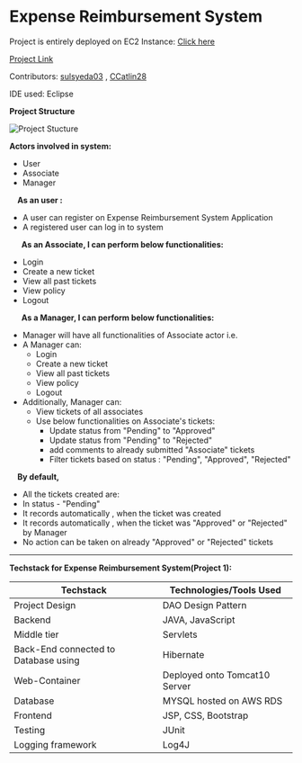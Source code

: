 # Expense Reimbursement System

Project is entirely deployed on EC2 Instance: [Click here](http://3.143.82.88:8080/ExpenseReimburement/home.html)

[Project Link](https://github.com/sulsyeda03/Expense-Reimbursement-System-Project1)

Contributors: [sulsyeda03](https://github.com/sulsyeda03) , [CCatlin28](https://github.com/CCatlin28)

IDE used: Eclipse 

**Project Structure**

![Project Stucture](https://github.com/sulsyeda03/Expense-Reimbursement-System-Project1-/blob/main/images/project_stucture.png)


**Actors involved in system:**  

- User 
- Associate
- Manager 



`  `**As an user :** 

- A user can register on Expense Reimbursement System Application
- A registered user can log in to system



`   `**As an Associate, I can perform below functionalities:** 

- Login
- Create a new ticket
- View all past tickets 
- View policy 
- Logout



`   `**As a Manager, I can perform below functionalities:** 

- Manager will have all functionalities of Associate actor i.e.
- A Manager can: 
  - Login
  - Create a new ticket
  - View all past tickets 
  - View policy
  - Logout
- Additionally, Manager can:
  - View tickets of all associates 
  - Use below functionalities on Associate's tickets: 
    - Update status from "Pending" to "Approved"
    - Update status from "Pending" to "Rejected"
    - add comments to already submitted "Associate" tickets
    - Filter tickets based on status : "Pending", "Approved", "Rejected" 



`  `**By default,** 

- All the tickets created are: 
- In status - "Pending"
- It records automatically , when the ticket was created
- It records automatically , when the ticket was "Approved" or "Rejected" by Manager 
- No action can be taken on already "Approved" or "Rejected" tickets

_____________________________________________________________________________________________


__Techstack for Expense Reimbursement System(Project 1):__ 

  Techstack  | Technologies/Tools Used
------------ | -------------
Project Design | DAO Design Pattern 
Backend | JAVA, JavaScript 
Middle tier | Servlets
Back-End connected to Database using | Hibernate
Web-Container | Deployed onto Tomcat10 Server
Database | MYSQL hosted on AWS RDS
Frontend | JSP, CSS, Bootstrap 
Testing | JUnit
Logging framework | Log4J 













